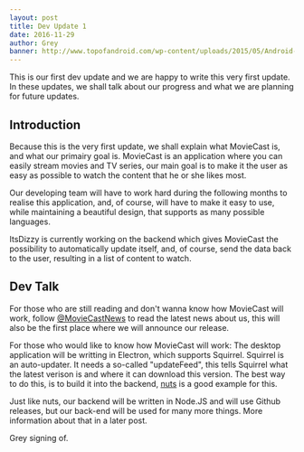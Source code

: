 ```yaml
---
layout: post
title: Dev Update 1
date: 2016-11-29
author: Grey
banner: http://www.topofandroid.com/wp-content/uploads/2015/05/Android-L-Material-Design-Wallpapers-5.png
---
```


This is our first dev update and we are happy to write this very first update.
In these updates, we shall talk about our progress and what we are planning for future updates.

## Introduction

Because this is the very first update, we shall explain what MovieCast is, and what our primairy goal is.
MovieCast is an application where you can easily stream movies and TV series,
our main goal is to make it the user as easy as possible to watch the content that he or she likes most.

Our developing team will have to work hard during the following months to realise this application,
and, of course, will have to make it easy to use, while maintaining a beautiful design, that supports as many possible languages.

ItsDizzy is currently working on the backend which gives MovieCast the possibility to automatically update itself,
and, of course, send the data back to the user, resulting in a list of content to watch.

## Dev Talk

For those who are still reading and don't wanna know how MovieCast will work, follow [@MovieCastNews][twitter-link] to read the latest news about us,
this will also be the first place where we will announce our release.

For those who would like to know how MovieCast will work:
The desktop application will be writting in Electron, which supports Squirrel. Squirrel is an auto-updater.
It needs a so-called "updateFeed", this tells Squirrel what the latest verison is and where it can download this version.
The best way to do this, is to build it into the backend, [nuts][nuts-link] is a good example for this.

Just like nuts, our backend will be written in Node.JS and will use Github releases, but our back-end will be used for many more things.
More information about that in a later post.

Grey signing of.


[twitter-link]: https://twitter.com/MovieCastNews
[nuts-link]: https://github.com/GitbookIO/nuts
